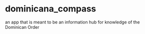 # dominicana_compass
an app that is meant to be an information hub for knowledge of the Dominican Order 
